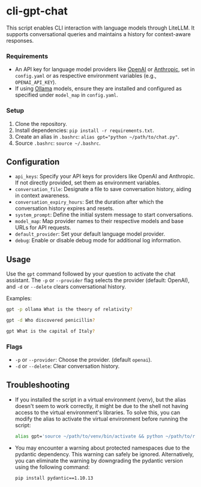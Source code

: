 # cli-gpt-chat

This script enables CLI interaction with language models through LiteLLM. It supports conversational queries and maintains a history for context-aware responses.

### Requirements

-   An API key for language model providers like [OpenAI](https://platform.openai.com/account/api-keys) or [Anthropic](https://console.anthropic.com/settings/keys), set in `config.yaml` or as respective environment variables (e.g., `OPENAI_API_KEY`).
-   If using [Ollama](https://ollama.ai) models, ensure they are installed and configured as specified under `model_map` in `config.yaml`.

### Setup

1. Clone the repository.
2. Install dependencies: `pip install -r requirements.txt`.
3. Create an alias in `.bashrc`: `alias gpt="python ~/path/to/chat.py"`.
4. Source `.bashrc`: `source ~/.bashrc`.

## Configuration

-   `api_keys`: Specify your API keys for providers like OpenAI and Anthropic. If not directly provided, set them as environment variables.
-   `conversation_file`: Designate a file to save conversation history, aiding in context awareness.
-   `conversation_expiry_hours`: Set the duration after which the conversation history expires and resets.
-   `system_prompt`: Define the initial system message to start conversations.
-   `model_map`: Map provider names to their respective models and base URLs for API requests.
-   `default_provider`: Set your default language model provider.
-   `debug`: Enable or disable debug mode for additional log information.

## Usage

Use the `gpt` command followed by your question to activate the chat assistant. The `-p` or `--provider` flag selects the provider (default: OpenAI), and `-d` or `--delete` clears conversational history.

Examples:

```bash
gpt -p ollama What is the theory of relativity?
```

```bash
gpt -d Who discovered penicillin?
```

```bash
gpt What is the capital of Italy?
```

### Flags

-   `-p` or `--provider`: Choose the provider. (default `openai`).
-   `-d` or `--delete`: Clear conversation history.

## Troubleshooting

-   If you installed the script in a virtual environment (venv), but the alias doesn't seem to work correctly, it might be due to the shell not having access to the virtual environment's libraries. To solve this, you can modify the alias to activate the virtual environment before running the script:
    ```bash
    alias gpt='source ~/path/to/venv/bin/activate && python ~/path/to/repo/chat.py'
    ```
-   You may encounter a warning about protected namespaces due to the pydantic dependency. This warning can safely be ignored. Alternatively, you can eliminate the warning by downgrading the pydantic version using the following command:
    ```bash
    pip install pydantic==1.10.13
    ```
